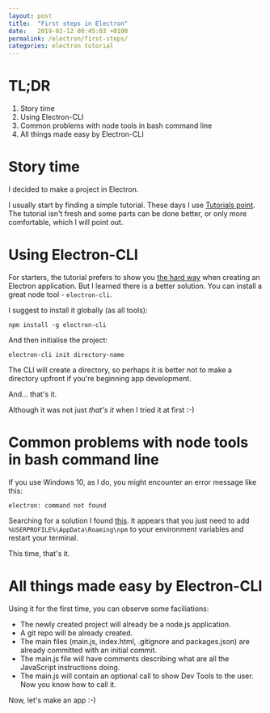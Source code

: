 ```yaml
---
layout: post
title:  "First steps in Electron"
date:   2019-02-12 00:45:03 +0100
permalink: /electron/first-steps/
categories: electron tutorial
---
```


# **TL;DR**

1. Story time
2. Using Electron-CLI
3. Common problems with node tools in bash command line
4. All things made easy by Electron-CLI

# Story time

I decided to make a project in Electron.

I usually start by finding a simple tutorial. These days I use [Tutorials point](https://www.tutorialspoint.com/electron/index.htm). The tutorial isn't fresh and some parts can be done better, or only more comfortable, which I will point out.

# Using Electron-CLI

For starters, the tutorial prefers to show you [the hard way](https://www.tutorialspoint.com/electron/electron_hello_world.htm) when creating an Electron application. But I learned there is a better solution. You can install a great node tool - `electron-cli`.

I suggest to install it globally (as all tools):

`npm install -g electron-cli`

And then initialise the project:

`electron-cli init directory-name`

The CLI will create a directory, so perhaps it is better not to make a directory upfront if you're beginning app development.

And... that's it.

Although it was not just _that's it_ when I tried it at first :-)

# Common problems with node tools in bash command line

If you use Windows 10, as I do, you might encounter an error message like this:

`electron: command not found`

Searching for a solution I found [this](https://stackoverflow.com/a/35536453/1693915). It appears that you just need to add `%USERPROFILE%\AppData\Roaming\npm` to your environment variables and restart your terminal.

This time, that's it.

# All things made easy by Electron-CLI

Using it for the first time, you can observe some faciliations:

- The newly created project will already be a node.js application.
- A git repo will be already created.
- The main files (main.js, index.html, .gitignore and packages.json) are already committed with an initial commit.
- The main.js file will have comments describing what are all the JavaScript instructions doing.
- The main.js will contain an optional call to show Dev Tools to the user. Now you know how to call it.

Now, let's make an app :-)